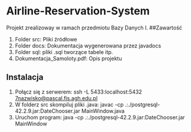 # Airline-Reservation-System
Projekt zrealizoway w ramach przedmiotu Bazy Danych I.
##Zawartość
1.	Folder src: Pliki źródłowe 
2.	Folder docs: Dokumentacja wygenerowana przez javadocs 
3.  Folder sql: pliki .sql tworzące tabele itp.
4.  Dokumentacja_Samoloty.pdf: Opis projektu

## Instalacja
1. Połącz się z serwerem:
ssh -L 5433:localhost:5432 7nazwisko@pascal.fis.agh.edu.pl
2. W folderz src skompiluj pliki .java:
javac -cp .:./postgresql-42.2.9.jar:DateChooser.jar  MainWindow.java
3. Uruchom program:
java -cp .:./postgresql-42.2.9.jar:DateChooser.jar  MainWindow

